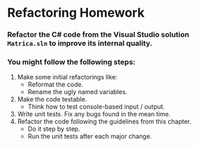 # Refactoring Homework

### Refactor the C# code from the Visual Studio solution `Matrica.sln` to improve its internal quality.
### You might follow the following steps:

1.	Make some initial refactorings like:
	*	Reformat the code.
	*	Rename the ugly named variables.
1.	Make the code testable.
	*	Think how to test console-based input / output.
1.	Write unit tests. Fix any bugs found in the mean time.
1.	Refactor the code following the guidelines from this chapter.
	*	Do it step by step.
	*	Run the unit tests after each major change.